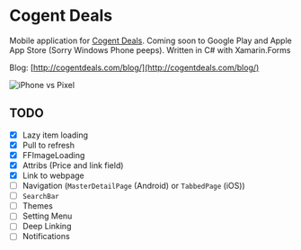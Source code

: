 # Cogent Deals
Mobile application for [Cogent Deals](http://cogentdeals.com/).
Coming soon to Google Play and Apple App Store (Sorry Windows Phone peeps).
Written in C# with Xamarin.Forms

Blog: [http://cogentdeals.com/blog/](http://cogentdeals.com/blog/)

![iPhone vs Pixel](/images/iPhoneVs/Pixel.png)

## TODO
- [x] Lazy item loading
- [x] Pull to refresh
- [X] FFImageLoading
- [X] Attribs (Price and link field)
- [X] Link to webpage
- [ ] Navigation (`MasterDetailPage` (Android) or `TabbedPage` (iOS))
- [ ] `SearchBar`
- [ ] Themes
- [ ] Setting Menu
- [ ] Deep Linking
- [ ] Notifications